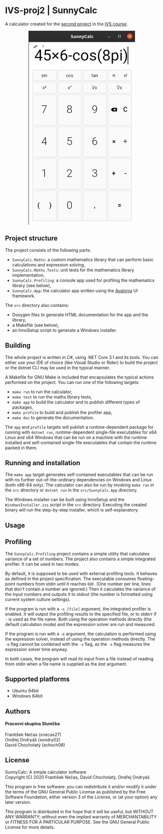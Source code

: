 # IVS-proj2 | SunnyCalc

A calculator created for the [second project](http://ivs.fit.vutbr.cz/projekt-2_tymova_spoluprace2019-20.html) in the [IVS course](https://www.fit.vut.cz/study/course/13372/.en).

<p align="center">
  <img src="screenshot.png"/>
</p>

## Project structure

The project consists of the following parts:
- `SunnyCalc.Maths`: a custom mathematics library that can perform basic calculations and expression solving,
- `SunnyCalc.Maths.Tests`: unit tests for the mathematics library implementation,
- `SunnyCalc.Profiling`: a console app used for profiling the mathematics library (see below),
- `SunnyCalc.App`: the calculator app written using the [Avalonia](https://avaloniaui.net/) UI framework.

The `src` directory also contains:
- Doxygen files to generate HTML documentation for the app and the library,
- a Makefile (see below),
- an InnoSetup script to generate a Windows installer.

## Building

The whole project is written in C#, using .NET Core 3.1 and its tools. You can either
use your IDE of choice (like Visual Studio or Rider) to build the project or the dotnet
CLI may be used in the typical manner.

A Makefile for GNU Make is included that encapsulates the typical actions performed on the project. You can run one of the following targets:
- `make run` to run the calculator,
- `make test` to run the maths library tests, 
- `make app` to build the calculator and to publish different types of packages,
- `make profile` to build and publish the profiler app,
- `make doc` to generate the documentation.

The `app` and `profile` targets will publish a runtime-dependent package for running with `dotnet run`, runtime-dependent single-file executables for x64 Linux and x64 Windows that can be run on a machine with the runtime installed and self-contained single-file executables that contain the runtime packed in them.

## Running and installation

The `make app` target generates self-contained executables that can be run with no further out-of-the-ordinary dependencies on Windows and Linux (both x86-64 only). The calculator can also be run by invoking `make run` in the `src` directory or `dotnet run` in the `src/SunnyCalc.App` directory.

The Windows installer can be built using InnoSetup and the `WindowsInstaller.iss` script in the `src` directory. Executing the created binary will run the step-by-step installer, which is self-explanatory.

## Usage

## Profiling

The `SunnyCalc.Profiling` project contains a simple utility that calculates variance of a set of numbers.
The project also contains a simple integrated profiler. It can be used in two modes.

By default, it is supposed to be used with external profiling tools. It behaves as defined in the project specification.
The executable consumes floating-point numbers from _stdin_ until it reaches `EOF`.
(One number per line, lines that don't contain a number are ignored.)
Then it calculates the variance of the input numbers and outputs it to _stdout_ (the number is formatted using current system culture settings).
 
If the program is run with a `-s [file]` argument, the integrated profiler is enabled.
It will output the profiling results to the specified file, or to _stderr_ if `-` is used as the file name.
Both using the operation methods directly (the default calculation mode) and the expression solver are run and measured.

If the program is run with a `-e` argument, the calculation is performed using the expression solver, instead of using the operation methods
directly. The `-e` flag cannot be combined with the `-s` flag, as the `-s` flag measures the expression solver time anyway.

In both cases, the program will read its input from a file instead of reading from _stdin_ when a file name
is supplied as the _last_ argument.

## Supported platforms

- Ubuntu 64bit
- Windows 64bit

## Authors
#### Pracovní skupina Sluníčka
František Nečas (xnecas27) \
Ondřej Ondryáš (xondry02) \
David Chocholatý (xchoch08)

## License

SunnyCalc: A simple calculator software \
Copyright (C) 2020 František Nečas, David Chocholatý, Ondřej Ondryáš

This program is free software: you can redistribute it and/or modify
it under the terms of the GNU General Public License as published by
the Free Software Foundation, either version 3 of the License, or
(at your option) any later version.

This program is distributed in the hope that it will be useful,
but WITHOUT ANY WARRANTY; without even the implied warranty of
MERCHANTABILITY or FITNESS FOR A PARTICULAR PURPOSE.  See the
GNU General Public License for more details.
